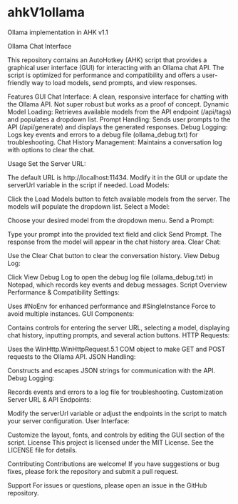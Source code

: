 # ahkV1ollama
Ollama implementation in AHK v1.1

Ollama Chat Interface

This repository contains an AutoHotkey (AHK) script that provides a graphical user interface (GUI) for interacting with an Ollama chat API. The script is optimized for performance and compatibility and offers a user-friendly way to load models, send prompts, and view responses.

Features
GUI Chat Interface: A clean, responsive interface for chatting with the Ollama API. Not super robust but works as a proof of concept.
Dynamic Model Loading: Retrieves available models from the API endpoint (/api/tags) and populates a dropdown list.
Prompt Handling: Sends user prompts to the API (/api/generate) and displays the generated responses.
Debug Logging: Logs key events and errors to a debug file (ollama_debug.txt) for troubleshooting.
Chat History Management: Maintains a conversation log with options to clear the chat.

Usage
Set the Server URL:

The default URL is http://localhost:11434. Modify it in the GUI or update the serverUrl variable in the script if needed.
Load Models:

Click the Load Models button to fetch available models from the server. The models will populate the dropdown list.
Select a Model:

Choose your desired model from the dropdown menu.
Send a Prompt:

Type your prompt into the provided text field and click Send Prompt.
The response from the model will appear in the chat history area.
Clear Chat:

Use the Clear Chat button to clear the conversation history.
View Debug Log:

Click View Debug Log to open the debug log file (ollama_debug.txt) in Notepad, which records key events and debug messages.
Script Overview
Performance & Compatibility Settings:

Uses #NoEnv for enhanced performance and #SingleInstance Force to avoid multiple instances.
GUI Components:

Contains controls for entering the server URL, selecting a model, displaying chat history, inputting prompts, and several action buttons.
HTTP Requests:

Uses the WinHttp.WinHttpRequest.5.1 COM object to make GET and POST requests to the Ollama API.
JSON Handling:

Constructs and escapes JSON strings for communication with the API.
Debug Logging:

Records events and errors to a log file for troubleshooting.
Customization
Server URL & API Endpoints:

Modify the serverUrl variable or adjust the endpoints in the script to match your server configuration.
User Interface:

Customize the layout, fonts, and controls by editing the GUI section of the script.
License
This project is licensed under the MIT License. See the LICENSE file for details.

Contributing
Contributions are welcome! If you have suggestions or bug fixes, please fork the repository and submit a pull request.

Support
For issues or questions, please open an issue in the GitHub repository.
